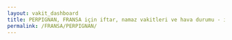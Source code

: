 ```yaml
---
layout: vakit_dashboard
title: PERPIGNAN, FRANSA için iftar, namaz vakitleri ve hava durumu - ilçe/eyalet seç
permalink: /FRANSA/PERPIGNAN/
---
```


<script type="text/javascript">
  var GLOBAL_COUNTRY = 'FRANSA';
  var GLOBAL_CITY = 'PERPIGNAN';
  var GLOBAL_STATE = '';
  var lat = 72;
  var lon = 21;
</script>
